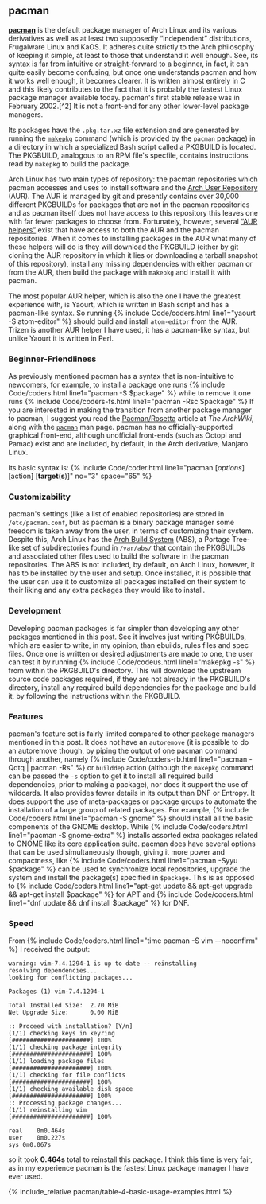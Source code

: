 ## pacman
[**pacman**](https://www.archlinux.org/pacman/) is the default package manager of Arch Linux and its various derivatives as well as at least two supposedly &ldquo;independent&rdquo; distributions, Frugalware Linux and KaOS. It adheres quite strictly to the Arch philosophy of keeping it simple, at least to those that understand it well enough. See, its syntax is far from intuitive or straight-forward to a beginner, in fact, it can quite easily become confusing, but once one understands pacman and how it works well enough, it becomes clearer. It is written almost entirely in C and this likely contributes to the fact that it is probably the fastest Linux package manager available today. pacman's first stable release was in February 2002.[^2] It is not a front-end for any other lower-level package managers.

Its packages have the `.pkg.tar.xz` file extension and are generated by running the [`makepkg`](/man/makepkg.8.html) command (which is provided by the `pacman` package) in a directory in which a specialized Bash script called a PKGBUILD is located. The PKGBUILD, analogous to an RPM file's specfile, contains instructions read by `makepkg` to build the package.

Arch Linux has two main types of repository: the pacman repositories which pacman accesses and uses to install software and the [Arch User Repository](https://aur.archlinux.org/) (AUR). The AUR is managed by git and presently contains over 30,000 different PKGBUILDs for packages that are not in the pacman repositories and as pacman itself does not have access to this repository this leaves one with far fewer packages to choose from. Fortunately, however, several [&ldquo;AUR helpers&rdquo;](https://wiki.archlinux.org/index.php/AUR_helpers) exist that have access to both the AUR and the pacman repositories. When it comes to installing packages in the AUR what many of these helpers will do is they will download the PKGBUILD (either by git cloning the AUR repository in which it lies or downloading a tarball snapshot of this repository), install any missing dependencies with either pacman or from the AUR, then build the package with `makepkg` and install it with pacman.

The most popular AUR helper, which is also the one I have the greatest experience with, is Yaourt, which is written in Bash script and has a pacman-like syntax. So running {% include Code/coders.html line1="yaourt -S atom-editor" %} should build and install `atom-editor` from the AUR. Trizen is another AUR helper I have used, it has a pacman-like syntax, but unlike Yaourt it is written in Perl.

### Beginner-Friendliness
As previously mentioned pacman has a syntax that is non-intuitive to newcomers, for example, to install a package one runs {% include Code/coders.html line1="pacman -S $package" %} while to remove it one runs {% include Code/coders-fs.html line1="pacman -Rsc $package" %} If you are interested in making the transition from another package manager to pacman, I suggest you read the [Pacman/Rosetta](https://wiki.archlinux.org/index.php/Pacman/Rosetta) article at *The ArchWiki*, along with the [`pacman`](/man/pacman.8.html) man page. pacman has no officially-supported graphical front-end, although unofficial front-ends (such as Octopi and Pamac) exist and are included, by default, in the Arch derivative, Manjaro Linux.

Its basic syntax is:
{% include Code/coder.html line1="pacman [<em>options</em>] [action] [<b>target</b>(<b>s</b>)]" no="3" space="65" %}

### Customizability
pacman's settings (like a list of enabled repositories) are stored in `/etc/pacman.conf`, but as pacman is a binary package manager some freedom is taken away from the user, in terms of customizing their system. Despite this, Arch Linux has the [Arch Build System](https://wiki.archlinux.org/index.php/Arch_Build_System) (ABS), a Portage Tree-like set of subdirectories found in `/var/abs/` that contain the PKGBUILDs and associated other files used to build the software in the pacman repositories. The ABS is not included, by default, on Arch Linux, however, it has to be installed by the user and setup. Once installed, it is possible that the user can use it to customize all packages installed on their system to their liking and any extra packages they would like to install.

### Development
Developing pacman packages is far simpler than developing any other packages mentioned in this post. See it involves just writing PKGBUILDs, which are easier to write, in my opinion, than ebuilds, rules files and spec files. Once one is written or desired adjustments are made to one, the user can test it by running {% include Code/codeus.html line1="makepkg -s" %} from within the PKGBUILD's directory. This will download the upstream source code packages required, if they are not already in the PKGBUILD's directory, install any required build dependencies for the package and build it, by following the instructions within the PKGBUILD.

### Features
pacman's feature set is fairly limited compared to other package managers mentioned in this post. It does not have an `autoremove` (it is possible to do an autoremove though, by piping the output of one pacman command through another, namely {% include Code/coders-rb.html line1="pacman -Qdtq | pacman -Rs" %} or `builddep` action (although the `makepkg` command can be passed the `-s` option to get it to install all required build dependencies, prior to making a package), nor does it support the use of wildcards. It also provides fewer details in its output than DNF or Entropy. It does support the use of meta-packages or package groups to automate the installation of a large group of related packages. For example, {% include Code/coders.html line1="pacman -S gnome" %} should install all the basic components of the GNOME desktop. While {% include Code/coders.html line1="pacman -S gnome-extra" %} installs assorted extra packages related to GNOME like its core application suite. pacman does have several options that can be used simultaneously though, giving it more power and compactness, like {% include Code/coders.html line1="pacman -Syyu $package" %} can be used to synchronize local repositories, upgrade the system and install the package(s) specified in `$package`. This is as opposed to {% include Code/coders.html line1="apt-get update && apt-get upgrade && apt-get install $package" %} for APT and {% include Code/coders.html line1="dnf update && dnf install $package" %} for DNF. 

### Speed
From {% include Code/coders.html line1="time pacman -S vim --noconfirm" %} I received the output:

~~~
warning: vim-7.4.1294-1 is up to date -- reinstalling
resolving dependencies...
looking for conflicting packages...

Packages (1) vim-7.4.1294-1

Total Installed Size:  2.70 MiB
Net Upgrade Size:      0.00 MiB

:: Proceed with installation? [Y/n]
(1/1) checking keys in keyring                     [######################] 100%
(1/1) checking package integrity                   [######################] 100%
(1/1) loading package files                        [######################] 100%
(1/1) checking for file conflicts                  [######################] 100%
(1/1) checking available disk space                [######################] 100%
:: Processing package changes...
(1/1) reinstalling vim                             [######################] 100%

real	0m0.464s
user	0m0.227s
sys	0m0.067s
~~~

so it took **0.464s** total to reinstall this package. I think this time is very fair, as in my experience pacman is the fastest Linux package manager I have ever used.

{% include_relative pacman/table-4-basic-usage-examples.html %}
